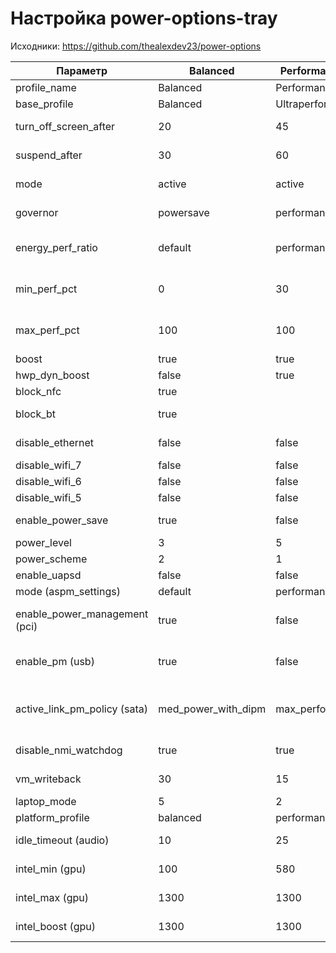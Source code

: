 # Настройка power-options-tray

Исходники: https://github.com/thealexdev23/power-options

| Параметр                         | Balanced                  | Performance++            | Performance              | Powersave++              | Powersave                | Назначение                                                                 |
|----------------------------------|---------------------------|--------------------------|--------------------------|--------------------------|--------------------------|----------------------------------------------------------------------------|
| profile_name                     | Balanced                  | Performance++            | Performance              | Powersave++              | Powersave                | Имя профиля                                                                 |
| base_profile                     | Balanced                  | Ultraperformance         | Performance              | Superpowersave           | Powersave                | Базовый профиль                                                            |
| turn_off_screen_after            | 20                        | 45                       | 30                       | 10                       | 15                       | Время до отключения экрана                                                  |
| suspend_after                    | 30                        | 60                       | 45                       | 15                       | 20                       | Время до приостановки                                                       |
| mode                             | active                    | active                   | active                   | active                   | active                   | Режим работы процессора                                                     |
| governor                         | powersave                 | performance              | powersave                | powersave                | powersave                | Губернатор процессора                                                      |
| energy_perf_ratio                | default                   | performance              | balance_performance      | power                    | balance_power            | Соотношение энергии и производительности                                    |
| min_perf_pct                     | 0                         | 30                       | 0                        | 0                        | 0                        | Минимальный процент производительности                                      |
| max_perf_pct                     | 100                       | 100                      | 100                      | 70                       | 100                      | Максимальный процент производительности                                     |
| boost                            | true                      | true                     | true                     | false                    | false                    | Включение буста                                                             |
| hwp_dyn_boost                    | false                     | true                     | true                     | false                    | false                    | Динамический буст                                                           |
| block_nfc                        | true                      |                          |                          | true                     | true                     | Блокировка NFC                                                              |
| block_bt                         | true                      |                          |                          | true                     | true                     | Блокировка Bluetooth                                                         |
| disable_ethernet                 | false                     | false                    | false                    | true                     | true                     | Отключение Ethernet                                                         |
| disable_wifi_7                   | false                     | false                    | false                    | true                     | true                     | Отключение Wi-Fi 7                                                          |
| disable_wifi_6                   | false                     | false                    | false                    | true                     | false                    | Отключение Wi-Fi 6                                                          |
| disable_wifi_5                   | false                     | false                    | false                    | false                    | false                    | Отключение Wi-Fi 5                                                          |
| enable_power_save                | true                      | false                    | false                    | true                     | true                     | Включение режима энергосбережения                                           |
| power_level                      | 3                         | 5                        | 5                        | 0                        | 1                        | Уровень мощности                                                           |
| power_scheme                     | 2                         | 1                        | 1                        | 3                        | 3                        | Схема мощности                                                              |
| enable_uapsd                     | false                     | false                    | false                    | true                     | false                    | Включение U-APSD                                                            |
| mode (aspm_settings)             | default                   | performance              | performance              | powersupersave           | powersave                | Режим ASPM                                                                  |
| enable_power_management (pci)    | true                      | false                    | false                    | true                     | true                     | Включение управления питанием PCI                                          |
| enable_pm (usb)                  | true                      | false                    | false                    | true                     | true                     | Включение управления питанием USB                                           |
| active_link_pm_policy (sata)    | med_power_with_dipm      | max_performance          | max_performance          | med_power_with_dipm      | med_power_with_dipm      | Политика управления питанием активной ссылки SATA                          |
| disable_nmi_watchdog             | true                      | true                     | true                     | true                     | true                     | Отключение NMI watchdog                                                     |
| vm_writeback                     | 30                        | 15                       | 15                       | 60                       | 45                       | Время записи в память                                                       |
| laptop_mode                      | 5                         | 2                        | 2                        | 5                        | 5                        | Режим ноутбука                                                              |
| platform_profile                | balanced                  | performance              | balanced                 | low-power                | low-power                | Профиль платформы                                                          |
| idle_timeout (audio)             | 10                        | 25                       | 15                       | 2                        | 5                        | Время простоя аудио                                                         |
| intel_min (gpu)                  | 100                       | 580                      | 100                      | 100                      | 100                      | Минимальная частота Intel GPU                                               |
| intel_max (gpu)                  | 1300                      | 1300                     | 1300                     | 820                      | 1060                     | Максимальная частота Intel GPU                                             |
| intel_boost (gpu)                | 1300                      | 1300                     | 1300                     | 909                      | 1040                     | Частота буста Intel GPU                                                    |
